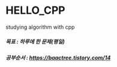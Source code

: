 # HELLO_CPP
studying algorithm with cpp

##### 목표 : 하루에 한 문제(평일)

##### 공부순서 : https://baactree.tistory.com/14
